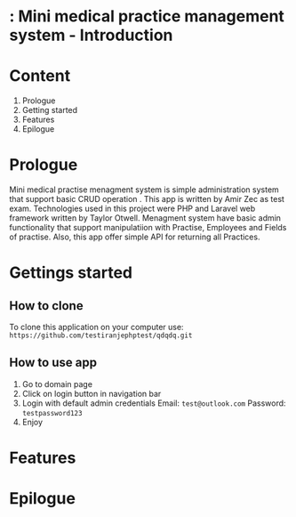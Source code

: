 # : Mini medical practice management system - Introduction

# Content

1.  Prologue
2.  Getting started
3.  Features
4.  Epilogue

# Prologue

Mini medical practise menagment system is simple administration system that support basic CRUD operation . This app is written by Amir Zec as test exam. Technologies used in this project were PHP and Laravel web framework written by Taylor Otwell. Menagment system have basic admin functionality that support manipulatiion with Practise, Employees and Fields of practise. Also, this app offer simple API for returning all Practices.

# Gettings started

## How to clone
To clone this application on your computer use:
`https://github.com/testiranjephptest/qdqdq.git`

## How to use app

1. Go to domain page
2. Click on login button in navigation bar
3. Login with default admin credentials
Email:
`test@outlook.com`
Password:
`testpassword123`
5. Enjoy

# Features

# Epilogue
